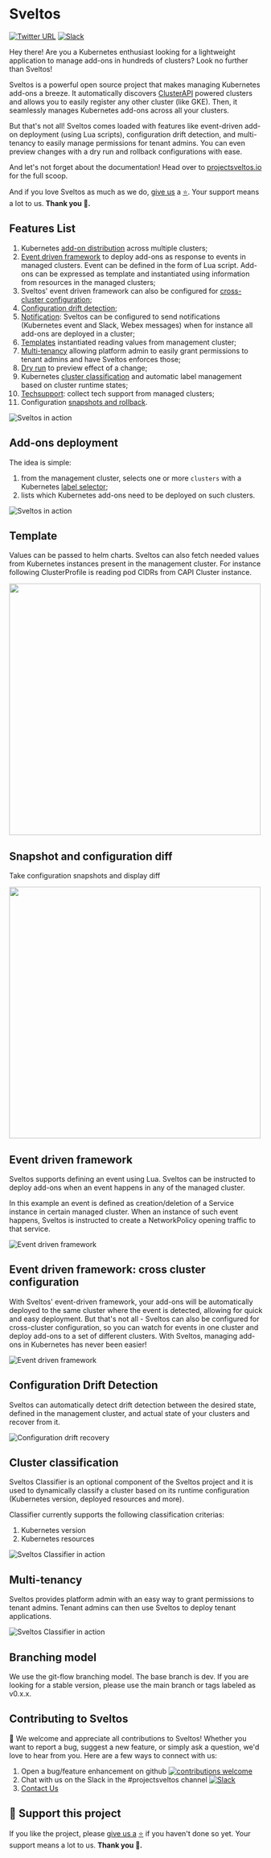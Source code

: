 # Sveltos

[![Twitter URL](https://img.shields.io/twitter/url/https/twitter.com/projectsveltos.svg?style=social&label=Follow%20%40projectsveltos)](https://twitter.com/projectsveltos)
[![Slack](https://img.shields.io/badge/join%20slack-%23projectsveltos-brighteen)](https://join.slack.com/t/projectsveltos/shared_invite/zt-1hraownbr-W8NTs6LTimxLPB8Erj8Q6Q)


Hey there! Are you a Kubernetes enthusiast looking for a lightweight application to manage add-ons in hundreds of clusters? Look no further than Sveltos!

Sveltos is a powerful open source project that makes managing Kubernetes add-ons a breeze. It automatically discovers [ClusterAPI](https://github.com/kubernetes-sigs/cluster-api) powered clusters and allows you to easily register any other cluster (like GKE). Then, it seamlessly manages Kubernetes add-ons across all your clusters.

But that's not all! Sveltos comes loaded with features like event-driven add-on deployment (using Lua scripts), configuration drift detection, and multi-tenancy to easily manage permissions for tenant admins. You can even preview changes with a dry run and rollback configurations with ease.

And let's not forget about the documentation! Head over to [projectsveltos.io](http://projectsveltos.io/) for the full scoop. 

And if you love Sveltos as much as we do, [give us](https://github.com/projectsveltos/sveltos-manager) a [:star:](https://github.com/projectsveltos/sveltos-manager). 
Your support means a lot to us. **Thank you 🙏.**

## Features List

1. Kubernetes [add-on distribution](https://projectsveltos.github.io/sveltos/addons/) across multiple clusters;
2. [Event driven framework](https://projectsveltos.github.io/sveltos/addon_event_deployment/) to deploy add-ons as response to events in managed clusters. Event can be defined in the form of Lua script. Add-ons can be expressed as template and instantiated using information from resources in the managed clusters;
3. Sveltos' event driven framework can also be configured for [cross-cluster configuration](https://projectsveltos.github.io/sveltos/addon_event_deployment/#cross-clusters);
4. [Configuration drift detection](https://projectsveltos.github.io/sveltos/configuration_drift/);
5. [Notification](https://projectsveltos.github.io/sveltos/notifications): Sveltos can be configured to send notifications (Kubernetes event and Slack, Webex messages) when for instance all add-ons are deployed in a cluster;
6. [Templates](https://projectsveltos.github.io/sveltos/template/) instantiated reading values from management cluster;
7. [Multi-tenancy](https://projectsveltos.github.io/sveltos/multi-tenancy/) allowing platform admin to easily grant permissions to tenant admins and have Sveltos enforces those;
8. [Dry run](https://projectsveltos.github.io/sveltos/configuration/#dryrun-mode) to preview effect of a change;
9. Kubernetes [cluster classification](https://projectsveltos.github.io/sveltos/labels_management/) and automatic label management based on cluster runtime states;
10. [Techsupport](https://projectsveltos.github.io/sveltos/techsupport/): collect tech support from managed clusters;
11. Configuration [snapshots and rollback](https://projectsveltos.github.io/sveltos/snapshot/).

![Sveltos in action](https://github.com/projectsveltos/sveltos-manager/blob/dev/doc/multi-clusters.png)


## Add-ons deployment

The idea is simple:
1. from the management cluster, selects one or more `clusters` with a Kubernetes [label selector](https://kubernetes.io/docs/concepts/overview/working-with-objects/labels/#label-selectors);
2. lists which Kubernetes add-ons need to be deployed on such clusters.

![Sveltos in action](https://github.com/projectsveltos/sveltos-manager/blob/main/doc/sveltos.png)

## Template

Values can be passed to helm charts. Sveltos can also fetch needed values from Kubernetes instances present in the management cluster.
For instance following ClusterProfile is reading pod CIDRs from CAPI Cluster instance.

<img src="https://raw.githubusercontent.com/projectsveltos/.github/main/docs/sveltos_calico.png" width="500">

## Snapshot and configuration diff
Take configuration snapshots and display diff

<img src="https://raw.githubusercontent.com/gianlucam75/.github/diff/docs/snapshot_diff.png" width="500">

## Event driven framework

Sveltos supports defining an event using Lua. Sveltos can be instructed to deploy add-ons when an event happens in any of the managed cluster.

In this example an event is defined as creation/deletion of a Service instance in certain managed cluster. When an instance of such event happens, Sveltos is instructed to create a NetworkPolicy opening traffic to that service.

![Event driven framework](https://github.com/projectsveltos/demos/blob/main/event-driven/event_driven_framework.gif)

## Event driven framework: cross cluster configuration

With Sveltos' event-driven framework, your add-ons will be automatically deployed to the same cluster where the event is detected, allowing for quick and easy deployment. But that's not all - Sveltos can also be configured for cross-cluster configuration, so you can watch for events in one cluster and deploy add-ons to a set of different clusters. With Sveltos, managing add-ons in Kubernetes has never been easier!

![Event driven framework](https://github.com/projectsveltos/sveltos/raw/main/docs/assets/event_based_cross_cluster.gif)

## Configuration Drift Detection
Sveltos can automatically detect drift detection between the desired state, defined in the management cluster, and actual state of your clusters and recover from it.

![Configuration drift recovery](https://github.com/projectsveltos/demos/blob/main/configuration_drift/reconcile_configuration_drift.gif)

## Cluster classification

Sveltos Classifier is an optional component of the Sveltos project and it is used to dynamically classify a cluster based on its runtime configuration (Kubernetes version, deployed resources and more).

Classifier currently supports the following classification criterias:
1. Kubernetes version
2. Kubernetes resources

![Sveltos Classifier in action](https://github.com/projectsveltos/demos/blob/main/classifier/classifier.gif)

## Multi-tenancy

Sveltos provides platform admin with an easy way to grant permissions to tenant admins. Tenant admins can then use Sveltos to deploy tenant applications.

![Sveltos Classifier in action](https://github.com/projectsveltos/demos/blob/main/multi-tenancy/multi_tenancy.gif)

## Branching model

We use the git-flow branching model. The base branch is dev. If you are looking for a stable version, please use the main branch or tags labeled as v0.x.x.

## Contributing to Sveltos

🎉 We welcome and appreciate all contributions to Sveltos! Whether you want to report a bug, suggest a new feature, or simply ask a question, we'd love to hear from you. Here are a few ways to connect with us:

1. Open a bug/feature enhancement on github [![contributions welcome](https://img.shields.io/badge/contributions-welcome-brightgreen.svg?style=flat)](https://github.com/projectsveltos/sveltos-manager/issues)
2. Chat with us on the Slack in the #projectsveltos channel [![Slack](https://img.shields.io/badge/join%20slack-%23projectsveltos-brighteen)](https://join.slack.com/t/projectsveltos/shared_invite/zt-1hraownbr-W8NTs6LTimxLPB8Erj8Q6Q)
3. [Contact Us](mailto:support@projectsveltos.io)

## 👏 Support this project

If you like the project, please [give us a](https://github.com/projectsveltos/sveltos-manager) [:star:](https://github.com/projectsveltos/sveltos-manager) if you haven't done so yet. Your support means a lot to us. **Thank you :pray:.**

